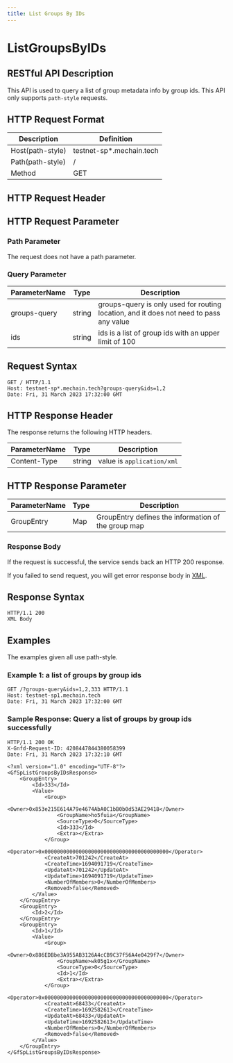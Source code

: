 ```yaml
---
title: List Groups By IDs
---
```


# ListGroupsByIDs

## RESTful API Description

This API is used to query a list of group metadata info by group ids. This API only supports `path-style` requests.

## HTTP Request Format

| Description      | Definition               |
| ---------------- | ------------------------ |
| Host(path-style) | testnet-sp*.mechain.tech |
| Path(path-style) | /                        |
| Method           | GET                      |

## HTTP Request Header

## HTTP Request Parameter

### Path Parameter

The request does not have a path parameter.

### Query Parameter

| ParameterName | Type   | Description                                                                            |
| ------------- | ------ | -------------------------------------------------------------------------------------- |
| groups-query  | string | groups-query is only used for routing location, and it does not need to pass any value |
| ids           | string | ids is a list of group ids with an upper limit of 100                                  |

## Request Syntax

```HTTP
GET / HTTP/1.1
Host: testnet-sp*.mechain.tech?groups-query&ids=1,2
Date: Fri, 31 March 2023 17:32:00 GMT
```

## HTTP Response Header

The response returns the following HTTP headers.

| ParameterName | Type   | Description                |
| ------------- | ------ | -------------------------- |
| Content-Type  | string | value is `application/xml` |

## HTTP Response Parameter

| ParameterName | Type | Description                                         |
| ------------- | ---- | --------------------------------------------------- |
| GroupEntry    | Map  | GroupEntry defines the information of the group map |

### Response Body

If the request is successful, the service sends back an HTTP 200 response.

If you failed to send request, you will get error response body in [XML](./sp_response.md#sp-error-response).

## Response Syntax

```HTTP
HTTP/1.1 200
XML Body
```

## Examples

The examples given all use path-style.

### Example 1: a list of groups by group ids

```HTTP
GET /?groups-query&ids=1,2,333 HTTP/1.1
Host: testnet-sp1.mechain.tech
Date: Fri, 31 March 2023 17:32:00 GMT
```

### Sample Response: Query a list of groups by group ids successfully

```HTTP
HTTP/1.1 200 OK
X-Gnfd-Request-ID: 4208447844380058399
Date: Fri, 31 March 2023 17:32:10 GMT

<?xml version="1.0" encoding="UTF-8"?>
<GfSpListGroupsByIDsResponse>
    <GroupEntry>
        <Id>333</Id>
        <Value>
            <Group>
                <Owner>0x853e215E614A79e4674AbA0C1bB0b0d53AE29418</Owner>
                <GroupName>ho5fuia</GroupName>
                <SourceType>0</SourceType>
                <Id>333</Id>
                <Extra></Extra>
            </Group>
            <Operator>0x0000000000000000000000000000000000000000</Operator>
            <CreateAt>701242</CreateAt>
            <CreateTime>1694091719</CreateTime>
            <UpdateAt>701242</UpdateAt>
            <UpdateTime>1694091719</UpdateTime>
            <NumberOfMembers>0</NumberOfMembers>
            <Removed>false</Removed>
        </Value>
    </GroupEntry>
    <GroupEntry>
        <Id>2</Id>
    </GroupEntry>
    <GroupEntry>
        <Id>1</Id>
        <Value>
            <Group>
                <Owner>0x886EDBbe3A955AB3126A4cCB9C37f56A4e0429f7</Owner>
                <GroupName>wk05g1x</GroupName>
                <SourceType>0</SourceType>
                <Id>1</Id>
                <Extra></Extra>
            </Group>
            <Operator>0x0000000000000000000000000000000000000000</Operator>
            <CreateAt>68433</CreateAt>
            <CreateTime>1692582613</CreateTime>
            <UpdateAt>68433</UpdateAt>
            <UpdateTime>1692582613</UpdateTime>
            <NumberOfMembers>0</NumberOfMembers>
            <Removed>false</Removed>
        </Value>
    </GroupEntry>
</GfSpListGroupsByIDsResponse>
```
